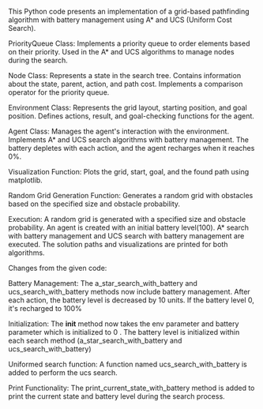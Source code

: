 This Python code presents an implementation of a grid-based pathfinding algorithm with battery management using A* and UCS (Uniform Cost Search). 

PriorityQueue Class:
Implements a priority queue to order elements based on their priority.
Used in the A* and UCS algorithms to manage nodes during the search.

Node Class:
Represents a state in the search tree.
Contains information about the state, parent, action, and path cost.
Implements a comparison operator for the priority queue.

Environment Class:
Represents the grid layout, starting position, and goal position.
Defines actions, result, and goal-checking functions for the agent.

Agent Class:
Manages the agent's interaction with the environment.
Implements A* and UCS search algorithms with battery management.
The battery depletes with each action, and the agent recharges when it reaches 0%.

Visualization Function:
Plots the grid, start, goal, and the found path using matplotlib.

Random Grid Generation Function:
Generates a random grid with obstacles based on the specified size and obstacle probability.

Execution:
A random grid is generated with a specified size and obstacle probability.
An agent is created with an initial battery level(100).
A* search with battery management and UCS search with battery management are executed.
The solution paths and visualizations are printed for both algorithms.

Changes from the given code:

Battery Management: The a_star_search_with_battery and ucs_search_with_battery methods now include battery management. 
After each action, the battery level is decreased by 10 units. If the battery level  0, it's recharged to 100%

Initialization: The __init__ method now takes  the env parameter and battery parameter which is initialized to 0 .
 The battery level is initialized within each search method (a_star_search_with_battery and ucs_search_with_battery)

Uniformed search function:
A function named ucs_search_with_battery is added to perform the ucs search.

Print Functionality: The print_current_state_with_battery method is added 
to print the current state and battery level during the search process.
